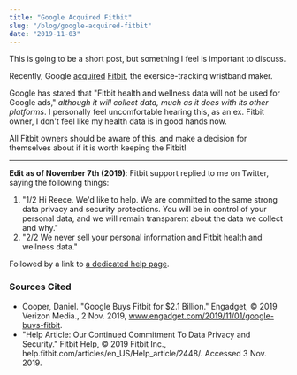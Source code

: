 ```yaml
---
title: "Google Acquired Fitbit"
slug: "/blog/google-acquired-fitbit"
date: "2019-11-03"
---
```


This is going to be a short post, but something I feel is important to discuss.

Recently, Google [acquired](https://www.engadget.com/2019/11/01/google-buys-fitbit/) [Fitbit](https://fitbit.com), the exersice-tracking wristband maker.

Google has stated that "Fitbit health and wellness data will not be used for Google ads," _although it will collect data, much as it does with its other platforms_.
I personally feel uncomfortable hearing this, as an ex. Fitbit owner, I don't feel like my health data is in good hands now.

All Fitbit owners should be aware of this, and make a decision for themselves about if it is worth keeping the Fitbit!

---

**Edit as of November 7th (2019)**:
Fitbit support replied to me on Twitter, saying the following things:

1. "1/2 Hi Reece. We'd like to help. We are committed to the same strong data privacy and security protections. You will be in control of your personal data, and we will remain transparent about the data we collect and why."
1. "2/2 We never sell your personal information and Fitbit health and wellness data."

Followed by a link to [a dedicated help page](https://help.fitbit.com/articles/en_US/Help_article/2448/).

### Sources Cited

-   Cooper, Daniel. "Google Buys Fitbit for $2.1 Billion." Engadget, © 2019 Verizon Media., 2 Nov. 2019, www.engadget.com/2019/11/01/google-buys-fitbit.
-   "Help Article: Our Continued Commitment To Data Privacy and Security." Fitbit Help, © 2019 Fitbit Inc., help.fitbit.com/articles/en_US/Help_article/2448/. Accessed 3 Nov. 2019.
